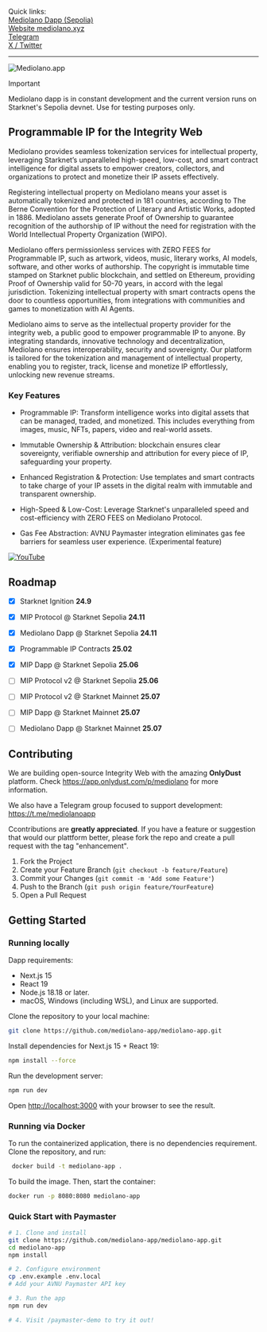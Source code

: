 
Quick links:
<br>
<a href="https://ip.mediolano.app">Mediolano Dapp (Sepolia)</a>
<br>
<a href="https://mediolano.xyz">Website mediolano.xyz</a>
<br>
<a href="https://t.me/MediolanoStarknet">Telegram</a>
<br>
<a href="https://x.com/mediolanoapp">X / Twitter</a>
<br>

---

![Mediolano.app](https://mediolano.app/wp-content/uploads/2025/03/Mediolano-Dapp-20250310alpha.png)

> [!IMPORTANT]
> Mediolano dapp is in constant development and the current version runs on Starknet's Sepolia devnet. Use for testing purposes only. 

## Programmable IP for the Integrity Web

Mediolano provides seamless tokenization services for intellectual property, leveraging Starknet’s unparalleled high-speed, low-cost, and smart contract intelligence for digital assets to empower creators, collectors, and organizations to protect and monetize their IP assets effectively.

Registering intellectual property on Mediolano means your asset is automatically tokenized and protected in 181 countries, according to The Berne Convention for the Protection of Literary and Artistic Works, adopted in 1886. Mediolano assets generate Proof of Ownership to guarantee recognition of the authorship of IP without the need for registration with the World Intellectual Property Organization (WIPO).

Mediolano offers permissionless services with ZERO FEES for Programmable IP, such as artwork, videos, music, literary works, AI models, software, and other works of authorship. The copyright is immutable time stamped on Starknet public blockchain, and settled on Ethereum, providing Proof of Ownership valid for 50-70 years, in accord with the legal jurisdiction. Tokenizing intellectual property with smart contracts opens the door to countless opportunities, from integrations with communities and games to monetization with AI Agents.

Mediolano aims to serve as the intellectual property provider for the integrity web, a public good to empower programmable IP to anyone. By integrating standards, innovative technology and decentralization, Mediolano ensures interoperability, security and sovereignty. Our platform is tailored for the tokenization and management of intellectual property, enabling you to register, track, license and monetize IP effortlessly, unlocking new revenue streams.


### Key Features

- Programmable IP: Transform intelligence works into digital assets that can be managed, traded, and monetized. This includes everything from images, music, NFTs, papers, video and real-world assets.

- Immutable Ownership & Attribution: blockchain ensures clear sovereignty, verifiable ownership and attribution for every piece of IP, safeguarding your property.

- Enhanced Registration & Protection: Use templates and smart contracts to take charge of your IP assets in the digital realm with immutable and transparent ownership.

- High-Speed & Low-Cost: Leverage Starknet's unparalleled speed and cost-efficiency with ZERO FEES on Mediolano Protocol.

- Gas Fee Abstraction: AVNU Paymaster integration eliminates gas fee barriers for seamless user experience. (Experimental feature)


[![YouTube](http://i.ytimg.com/vi/uvskLmxmt7M/hqdefault.jpg)](https://www.youtube.com/watch?v=uvskLmxmt7M)



## Roadmap

- [x] Starknet Ignition **24.9**

- [x] MIP Protocol @ Starknet Sepolia **24.11**

- [x] Mediolano Dapp @ Starknet Sepolia **24.11**

- [x] Programmable IP Contracts **25.02**

- [x] MIP Dapp @ Starknet Sepolia **25.06**

- [ ] MIP Protocol v2 @ Starknet Sepolia **25.06**

- [ ] MIP Protocol v2 @ Starknet Mainnet **25.07**

- [ ] MIP Dapp @ Starknet Mainnet **25.07**

- [ ] Mediolano Dapp @ Starknet Mainnet **25.07**


## Contributing

We are building open-source Integrity Web with the amazing **OnlyDust** platform. Check https://app.onlydust.com/p/mediolano for more information.

We also have a Telegram group focused to support development: https://t.me/mediolanoapp

Ccontributions are **greatly appreciated**. If you have a feature or suggestion that would our plattform better, please fork the repo and create a pull request with the tag "enhancement".

1. Fork the Project
2. Create your Feature Branch (`git checkout -b feature/Feature`)
3. Commit your Changes (`git commit -m 'Add some Feature'`)
4. Push to the Branch (`git push origin feature/YourFeature`)
5. Open a Pull Request

## Getting Started


### Running locally

Dapp requirements:
- Next.js 15
- React 19
- Node.js 18.18 or later.
- macOS, Windows (including WSL), and Linux are supported.

Clone the repository to your local machine:

```bash
git clone https://github.com/mediolano-app/mediolano-app.git
```
Install dependencies for Next.js 15 + React 19:

```bash
npm install --force
```

Run the development server:

```bash
npm run dev
```

Open [http://localhost:3000](http://localhost:3000) with your browser to see the result.


### Running via Docker

To run the containerized application, there is no dependencies requirement. 
Clone the repository, and run:

```bash
 docker build -t mediolano-app .     
```

To build the image. Then, start the container:

```bash
docker run -p 8080:8080 mediolano-app
```

### Quick Start with Paymaster

```bash
# 1. Clone and install
git clone https://github.com/mediolano-app/mediolano-app.git
cd mediolano-app
npm install

# 2. Configure environment
cp .env.example .env.local
# Add your AVNU Paymaster API key

# 3. Run the app
npm run dev

# 4. Visit /paymaster-demo to try it out!
```
